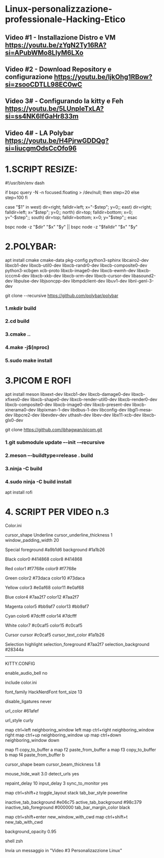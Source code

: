 # Linux-personalizzazione-professionale-Hacking-Etico
## Video #1 - Installazione Distro e VM https://youtu.be/zYgN2Ty16RA?si=APubWMo8LlyM6LXo
## Video #2 - Download Repository e configurazione https://youtu.be/IjkOhg1RBow?si=zsooCDTLL98EC0wC
## Video 3# - Configurando la kitty e Feh https://youtu.be/5LUnpIeTxLA?si=ss4NK6lfGaHr833m
## Video 4# - LA Polybar https://youtu.be/H4PjrwGDDQg?si=liucgmOdsCcOfo96


# 1.SCRIPT RESIZE:
#!/usr/bin/env dash

if bspc query -N -n focused.floating > /dev/null; then
	step=20
else
	step=100
fi

case "$1" in
	west) dir=right; falldir=left; x="-$step"; y=0;;
	east) dir=right; falldir=left; x="$step"; y=0;;
	north) dir=top; falldir=bottom; x=0; y="-$step";;
	south) dir=top; falldir=bottom; x=0; y="$step";;
esac

bspc node -z "$dir" "$x" "$y" || bspc node -z "$falldir" "$x" "$y"



# 2.POLYBAR:
apt install cmake cmake-data pkg-config python3-sphinx libcairo2-dev libxcb1-dev libxcb-util0-dev libxcb-randr0-dev libxcb-composite0-dev python3-xcbgen xcb-proto libxcb-image0-dev libxcb-ewmh-dev libxcb-icccm4-dev libxcb-xkb-dev libxcb-xrm-dev libxcb-cursor-dev libasound2-dev libpulse-dev libjsoncpp-dev libmpdclient-dev libuv1-dev libnl-genl-3-dev

git clone --recursive https://github.com/polybar/polybar 

### 1.mkdir build
### 2.cd build
### 3.cmake ..
### 4.make -j$(nproc)
### 5.sudo make install



# 3.PICOM E ROFI
apt install meson libxext-dev libxcb1-dev libxcb-damage0-dev libxcb-xfixes0-dev libxcb-shape0-dev libxcb-render-util0-dev libxcb-render0-dev libxcb-composite0-dev libxcb-image0-dev libxcb-present-dev libxcb-xinerama0-dev libpixman-1-dev libdbus-1-dev libconfig-dev libgl1-mesa-dev libpcre2-dev libevdev-dev uthash-dev libev-dev libx11-xcb-dev libxcb-glx0-dev

git clone https://github.com/ibhagwan/picom.git

### 1.git submodule update –-init -–recursive 
### 2.meson –-buildtype=release . build 
### 3.ninja -C build
### 4.sudo ninja -C build install

apt install rofi

# 4. SCRIPT PER VIDEO n.3

Color.ini

cursor_shape          Underline
cursor_underline_thickness 1
window_padding_width  20

Special
foreground #a9b1d6
background #1a1b26

Black
color0 #414868
color8 #414868

Red
color1 #f7768e
color9 #f7768e

Green
color2  #73daca
color10 #73daca

Yellow
color3  #e0af68
color11 #e0af68

Blue
color4  #7aa2f7
color12 #7aa2f7

Magenta
color5  #bb9af7
color13 #bb9af7

Cyan
color6  #7dcfff
color14 #7dcfff

White
color7  #c0caf5
color15 #c0caf5

Cursor
cursor #c0caf5
cursor_text_color #1a1b26

Selection highlight
selection_foreground #7aa2f7
selection_background #28344a


----------------------

KITTY.CONFIG

enable_audio_bell no

include color.ini

font_family HackNerdFont
font_size 13

disable_ligatures never

url_color #61afef

url_style curly

map ctrl+left neighboring_window left
map ctrl+right neighboring_window right
map ctrl+up neighboring_window up
map ctrl+down neighboring_window down

map f1 copy_to_buffer a
map f2 paste_from_buffer a
map f3 copy_to_buffer b
map f4 paste_from_buffer b

cursor_shape beam
cursor_beam_thickness 1.8

mouse_hide_wait 3.0
detect_urls yes

repaint_delay 10
input_delay 3
sync_to_monitor yes

map ctrl+shift+z toggle_layout stack
tab_bar_style powerline

inactive_tab_background #e06c75
active_tab_background #98c379
inactive_tab_foreground #000000
tab_bar_margin_color black

map ctrl+shift+enter new_window_with_cwd
map ctrl+shift+t new_tab_with_cwd

background_opacity 0.95

shell zsh

Invia un messaggio in "Video #3 Personalizazzione Linux"


